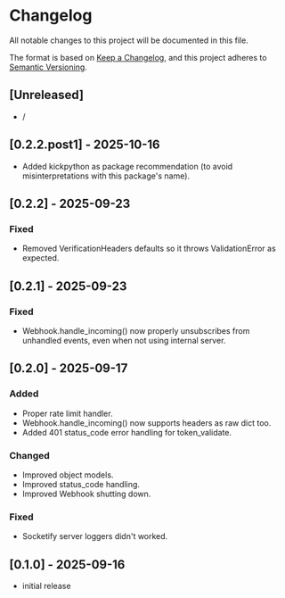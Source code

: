 # Changelog

All notable changes to this project will be documented in this file.

The format is based on [Keep a Changelog],
and this project adheres to [Semantic Versioning].

## [Unreleased]

- /

## [0.2.2.post1] - 2025-10-16

- Added kickpython as package recommendation (to avoid misinterpretations with this package's name).

## [0.2.2] - 2025-09-23

### Fixed

- Removed VerificationHeaders defaults so it throws ValidationError as expected.

## [0.2.1] - 2025-09-23

### Fixed

- Webhook.handle_incoming() now properly unsubscribes from unhandled events, even when not using internal server.

## [0.2.0] - 2025-09-17

### Added

- Proper rate limit handler.
- Webhook.handle_incoming() now supports headers as raw dict too.
- Added 401 status_code error handling for token_validate.

### Changed

- Improved object models.
- Improved status_code handling.
- Improved Webhook shutting down.

### Fixed

- Socketify server loggers didn't worked.

## [0.1.0] - 2025-09-16

- initial release

<!-- Links -->
[keep a changelog]: https://keepachangelog.com/en/1.0.0/
[semantic versioning]: https://semver.org/spec/v2.0.0.html
